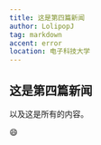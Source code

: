 ```yaml
---
title: 这是第四篇新闻
author: LolipopJ
tag: markdown
accent: error
location: 电子科技大学
---
```


## 这是第四篇新闻

以及这是所有的内容。

:smile:
